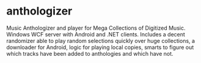 anthologizer
============

Music Anthologizer and player for Mega Collections of Digitized Music.  Windows WCF server with Android and .NET clients.
Includes a decent randomizer able to play random selections quickly over huge collections, a downloader for Android, 
logic for playing local copies, smarts to figure out which tracks have been added to anthologies and which have not. 
